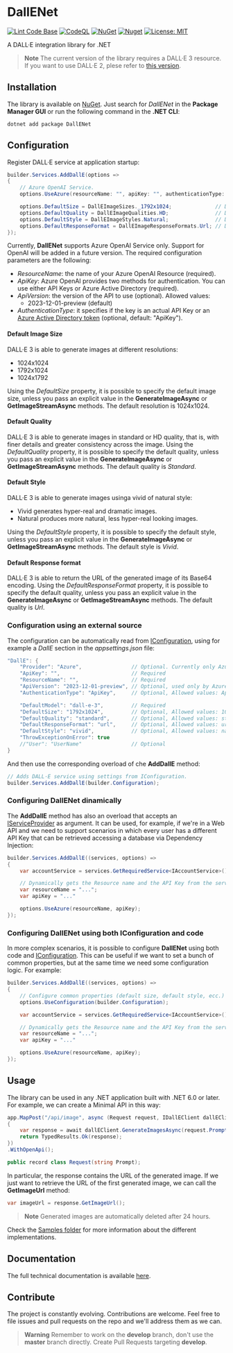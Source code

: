 # DallENet

[![Lint Code Base](https://github.com/marcominerva/DallENet/actions/workflows/linter.yml/badge.svg)](https://github.com/marcominerva/DallENet/actions/workflows/linter.yml)
[![CodeQL](https://github.com/marcominerva/DallENet/actions/workflows/codeql.yml/badge.svg)](https://github.com/marcominerva/DallENet/actions/workflows/codeql.yml)
[![NuGet](https://img.shields.io/nuget/v/DallENet.svg?style=flat-square)](https://www.nuget.org/packages/DallENet)
[![Nuget](https://img.shields.io/nuget/dt/DallENet)](https://www.nuget.org/packages/DallENet)
[![License: MIT](https://img.shields.io/badge/License-MIT-yellow.svg)](https://github.com/marcominerva/DallENet/blob/master/LICENSE)

A DALL·E integration library for .NET

> **Note**
The current version of the library requires a DALL·E 3 resource. If you want to use DALL·E 2, plese refer to [this version](https://github.com/marcominerva/DallENet/tree/v1.0.13).

## Installation

The library is available on [NuGet](https://www.nuget.org/packages/DallENet). Just search for *DallENet* in the **Package Manager GUI** or run the following command in the **.NET CLI**:

```shell
dotnet add package DallENet
```

## Configuration

Register DALL·E service at application startup:

```csharp
builder.Services.AddDallE(options =>
{
    // Azure OpenAI Service.
    options.UseAzure(resourceName: "", apiKey: "", authenticationType: AzureAuthenticationType.ApiKey);

    options.DefaultSize = DallEImageSizes._1792x1024;              // Default: 1024x1024
    options.DefaultQuality = DallEImageQualities.HD;               // Default: Standard
    options.DefaultStyle = DallEImageStyles.Natural;               // Default: Vivid
    options.DefaultResponseFormat = DallEImageResponseFormats.Url; // Default: Url
});
```

Currently, **DallENet** supports Azure OpenAI Service only. Support for OpenAI will be added in a future version. The required configuration parameters are the following:

- _ResourceName_: the name of your Azure OpenAI Resource (required).
- _ApiKey_: Azure OpenAI provides two methods for authentication. You can use either API Keys or Azure Active Directory (required).
- _ApiVersion_: the version of the API to use (optional). Allowed values:
  - 2023-12-01-preview (default)
- _AuthenticationType_: it specifies if the key is an actual API Key or an [Azure Active Directory token](https://learn.microsoft.com/azure/cognitive-services/openai/how-to/managed-identity) (optional, default: "ApiKey").

#### Default Image Size

DALL·E 3 is able to generate images at different resolutions:

- 1024x1024
- 1792x1024
- 1024x1792

Using the *DefaultSize* property, it is possible to specify the default image size, unless you pass an explicit value in the **GenerateImageAsync** or **GetImageStreamAsync** methods. The default resolution is 1024x1024.

#### Default Quality

DALL·E 3 is able to generate images in standard or HD quality, that is, with finer details and greater consistency across the image. Using the *DefaultQuality* property, it is possible to specify the default quality, unless you pass an explicit value in the **GenerateImageAsync** or **GetImageStreamAsync** methods. The default quality is _Standard_.

#### Default Style

DALL·E 3 is able to generate images usinga vivid of natural style:

- Vivid generates hyper-real and dramatic images.
- Natural produces more natural, less hyper-real looking images.

Using the *DefaultStyle* property, it is possible to specify the default style, unless you pass an explicit value in the **GenerateImageAsync** or **GetImageStreamAsync** methods. The default style is _Vivid_.

#### Default Response format

DALL·E 3 is able to return the URL of the generated image of its Base64 encoding. Using the *DefaultResponseFormat* property, it is possible to specify the default quality, unless you pass an explicit value in the **GenerateImageAsync** or **GetImageStreamAsync** methods. The default quality is _Url_.

### Configuration using an external source

The configuration can be automatically read from [IConfiguration](https://learn.microsoft.com/en-us/dotnet/api/microsoft.extensions.configuration.iconfiguration), using for example a _DallE_ section in the _appsettings.json_ file:

```csharp
"DallE": {
    "Provider": "Azure",                // Optional. Currently only Azure is supported
    "ApiKey": "",                       // Required
    "ResourceName": "",                 // Required 
    "ApiVersion": "2023-12-01-preview", // Optional, used only by Azure OpenAI Service. Allowed values: 2023-12-01-preview (default)
    "AuthenticationType": "ApiKey",     // Optional, Allowed values: ApiKey (default) or ActiveDirectory

    "DefaultModel": "dall-e-3",         // Required
    "DefaultSize": "1792x1024",         // Optional, Allowed values: 1024x1024 (default), 1792x1024 or 1024x1792
    "DefaultQuality": "standard",       // Optional, Allowed values: standard (default) or hd
    "DefaultResponseFormat": "url",     // Optional, Allowed values: url (default) or b64_json
    "DefaultStyle": "vivid",            // Optional, Allowed values: natural (default), or vivid
    "ThrowExceptionOnError": true
    //"User": "UserName"                // Optional
}
```

And then use the corresponding overload of che **AddDallE** method:

```csharp
// Adds DALL·E service using settings from IConfiguration.
builder.Services.AddDallE(builder.Configuration);
```

### Configuring DallENet dinamically

The **AddDallE** method has also an overload that accepts an [IServiceProvider](https://learn.microsoft.com/dotnet/api/system.iserviceprovider) as argument. It can be used, for example, if we're in a Web API and we need to support scenarios in which every user has a different API Key that can be retrieved accessing a database via Dependency Injection:

```csharp
builder.Services.AddDallE((services, options) =>
{
    var accountService = services.GetRequiredService<IAccountService>();

    // Dynamically gets the Resource name and the API Key from the service.
    var resourceName = "...";
    var apiKey = "..."

    options.UseAzure(resourceName, apiKey);
});
```

### Configuring DallENet using both IConfiguration and code

In more complex scenarios, it is possible to configure **DallENet** using both code and [IConfiguration](https://learn.microsoft.com/en-us/dotnet/api/microsoft.extensions.configuration.iconfiguration). This can be useful if we want to set a bunch of common properties, but at the same time we need some configuration logic. For example:

```csharp
builder.Services.AddDallE((services, options) =>
{
    // Configure common properties (default size, default style, ecc.) using IConfiguration.
    options.UseConfiguration(builder.Configuration);

    var accountService = services.GetRequiredService<IAccountService>();

    // Dynamically gets the Resource name and the API Key from the service.
    var resourceName = "...";
    var apiKey = "..."

    options.UseAzure(resourceName, apiKey);
});
```

## Usage

The library can be used in any .NET application built with .NET 6.0 or later. For example, we can create a Minimal API in this way:

```csharp
app.MapPost("/api/image", async (Request request, IDallEClient dallEClient) =>
{
    var response = await dallEClient.GenerateImagesAsync(request.Prompt);
    return TypedResults.Ok(response);
})
.WithOpenApi();

public record class Request(string Prompt);
```

In particular, the response contains the URL of the generated image. If we just want to retrieve the URL of the first generated image, we can call the **GetImageUrl** method:

```csharp
var imageUrl = response.GetImageUrl();
```

> **Note**
Generated images are automatically deleted after 24 hours.

Check the [Samples folder](https://github.com/marcominerva/DallENet/tree/master/samples) for more information about the different implementations.

## Documentation

The full technical documentation is available [here](https://github.com/marcominerva/DallENet/tree/master/docs).

## Contribute

The project is constantly evolving. Contributions are welcome. Feel free to file issues and pull requests on the repo and we'll address them as we can. 

> **Warning**
Remember to work on the **develop** branch, don't use the **master** branch directly. Create Pull Requests targeting **develop**.
